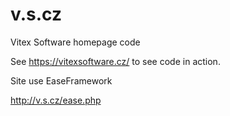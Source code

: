 # v.s.cz
Vitex Software homepage code

See https://vitexsoftware.cz/ to see code in action. 

Site use EaseFramework 

http://v.s.cz/ease.php

